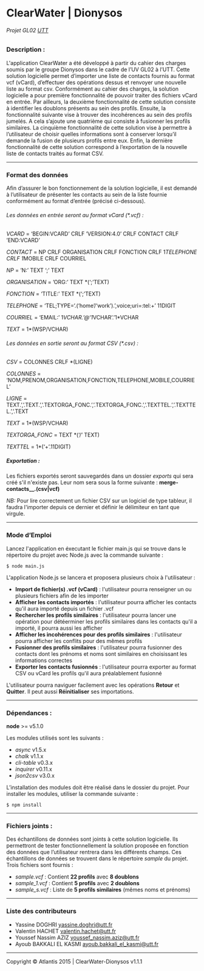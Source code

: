 ClearWater | Dionysos
==============
###### Projet GL02 [UTT](http://www.utt.fr/)

### Description : 

L'application ClearWater a été développé à partir du cahier des charges soumis par le groupe Dionysos dans le cadre de l’UV GL02 à l’UTT. Cette solution logicielle permet d’importer une liste de contacts fournis au format vcf (vCard), d’effectuer des opérations dessus et renvoyer une nouvelle liste au format csv. Conformément au cahier des charges, la solution logicielle a pour première fonctionnalité de pouvoir traiter des fichiers vCard en entrée. Par ailleurs, la deuxième fonctionnalité de cette solution consiste à identifier les doublons présents au sein des profils. Ensuite, la fonctionnalité suivante vise à trouver des incohérences au sein des profils jumelés. A cela s’ajoute une quatrième qui consiste à fusionner les profils similaires. La cinquième fonctionnalité de cette solution vise à permettre à l’utilisateur de choisir quelles informations sont à conserver lorsqu’il demande la fusion de plusieurs profils entre eux. Enfin, la dernière fonctionnalité de cette solution correspond à l’exportation de la nouvelle liste de contacts traités au format CSV. 

***

### Format des données 

Afin d’assurer le bon fonctionnement de la solution logicielle, il est demandé à l’utilisateur de présenter les contacts au sein de la liste fournie conformément au format d’entrée (précisé ci-dessous). 

###### Les données en entrée seront au format vCard (*.vcf) : 

*VCARD* 	=	‘BEGIN:VCARD’ CRLF ’VERSION:4.0’ CRLF CONTACT CRLF ’END:VCARD’

*CONTACT* 	= 	NP CRLF ORGANISATION CRLF FONCTION CRLF 1*TELEPHONE CRLF 1*MOBILE CRLF COURRIEL

*NP* 		= 	’N:’ TEXT ‘;’ TEXT

*ORGANISATION*	=	’ORG:’ TEXT *(‘;’TEXT)

*FONCTION*	= 	‘TITLE:’ TEXT *(‘;’TEXT)

*TELEPHONE*	= 	‘TEL;TYPE=‘.(‘home’/‘work’).’,voice;uri=:tel:+’ 11DIGIT

*COURRIEL*	= 	‘EMAIL:’ 1*VCHAR.’@‘1*VCHAR’.’1*VCHAR

*TEXT*		= 	1*(WSP/VCHAR)

###### Les données en sortie seront au format CSV (*.csv) : 

*CSV* 		= 	COLONNES CRLF *(LIGNE)

*COLONNES* 	= 	‘NOM,PRENOM,ORGANISATION,FONCTION,TELEPHONE,MOBILE,COURRIEL’

*LIGNE* 	= 	TEXT.’,’.TEXT.’,’.TEXTORGA_FONC.’,’.TEXTORGA_FONC.’,’.TEXTTEL.’,’.TEXTTEL.’,’.TEXT

*TEXT* 		=	1*(WSP/VCHAR) 

*TEXTORGA_FONC*	= 	TEXT *(‘/’ TEXT)

*TEXTTEL* 	= 	1*(‘+’.11DIGIT)

##### Exportation :
Les fichiers exportés seront sauvegardés dans un dossier *exports* qui sera créé s'il n'existe pas.
Leur nom sera sous la forme suivante : **merge-contacts_<yyyy-mm-dd>_<time>.(csv|vcf)**

*NB:* Pour lire correctement un fichier CSV sur un logiciel de type tableur, il faudra l'importer depuis ce dernier et définir le délimiteur en tant que virgule.

***

### Mode d’Emploi
Lancez l'application en éxecutant le fichier main.js qui se trouve dans le répertoire du projet avec Node.js avec la commande suivante :

```
$ node main.js
```

L'application Node.js se lancera et proposera plusieurs choix à l'utilisateur :
- **Import de fichier(s) .vcf (vCard)** : l'utilisateur pourra renseigner un ou plusieurs fichiers afin de les importer
- **Afficher les contacts importés** : l'utilisateur pourra afficher les contacts qu'il aura importé depuis un fichier .vcf
- **Rechercher les profils similaires** : l'utilisateur pourra lancer une opération pour détéerminer les profils similaires dans les contacts qu'il a importé, il pourra aussi les afficher
- **Afficher les incohérences pour des profils similaires** : l'utilisateur pourra afficher les conflits pour des mêmes profils
- **Fusionner des profils similaires** : l'utilisateur pourra fusionner des contacts dont les prénoms et noms sont similaires en choisissant les informations correctes
- **Exporter les contacts fusionnés** : l'utilisateur pourra exporter au format CSV ou vCard les profils qu'il aura préalablement fusionné

L'utilisateur pourra naviguer facilement avec les opérations **Retour** et **Quitter**.
Il peut aussi **Réinitialiser** ses importations. 

***

### Dépendances :
**node** >= v5.1.0

Les modules utilisés sont les suivants :
- *async* v1.5.x
- *chalk* v1.1.x
- *cli-table* v0.3.x
- *inquirer* v0.11.x
- *json2csv* v3.0.x

L’installation des modules doit être réalisé dans le dossier du projet.
Pour installer les modules, utiliser la commande suivante :

```
$ npm install
```

***

### Fichiers joints :
Des échantillons de données sont joints à cette solution logicielle. Ils permettront de tester fonctionnellement la solution proposée en fonction des données que l’utilisateur rentrera dans les différents champs.
Ces échantillons de données se trouvent dans le répertoire *sample* du projet. Trois fichiers sont fournis :
- *sample.vcf* : Contient **22 profils** avec **8 doublons**
- *sample_1.vcf* : Contient **5 profils** avec **2 doublons**
- *sample_s.vcf* : Liste de **5 profils similaires** (mêmes noms et prénoms)

***

### Liste des contributeurs
- Yassine DOGHRI <yassine.doghri@utt.fr>
- Valentin HACHET <valentin.hachet@utt.fr>
- Youssef Nassim AZIZ <youssef_nassim.aziz@utt.fr>
- Ayoub BAKKALI EL KASMI <ayoub.bakkali_el_kasmi@utt.fr>

***
Copyright © Atlantis 2015 | ClearWater-Dionysos v1.1.1